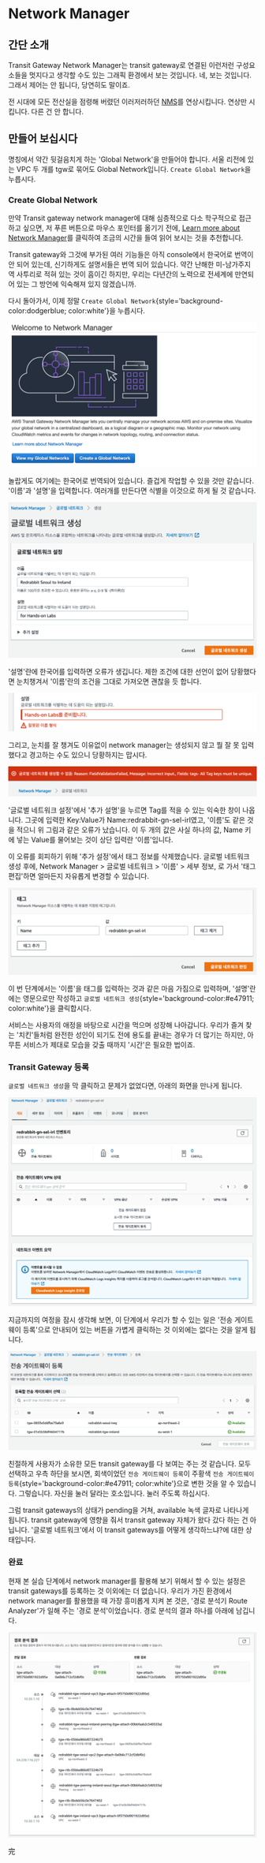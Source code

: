 # Network Manager

## 간단 소개

Transit Gateway Network Manager는 transit gateway로 연결된 이런저런 구성요소들을
멋지다고 생각할 수도 있는 그래픽 환경에서 보는 것입니다. 네, 보는 것입니다. 그래서 제어는
안 됩니다, 당연히도 말이죠.

전 시대에 모든 전산실을 점령해 버렸던 이러저러하던
[NMS](https://en.wikipedia.org/wiki/Network_monitoring)를 연상시킵니다.
연상만 시킵니다. 다른 건 안 합니다.

## 만들어 보십시다

명칭에서 약간 뒷걸음치게 하는 'Global Network'을 만들어야 합니다.
서울 리전에 있는 VPC 두 개를 tgw로 묶어도 Global Network입니다.
`Create Global Network`을 누릅시다.  

### Create Global Network

만약 Transit gateway network manager에 대해 심층적으로 다소 학구적으로
접근하고 싶으면, 저 푸른 버튼으로 마우스 포인터를 옮기기 전에,
[Learn more about Network Manager](https://docs.aws.amazon.com/vpc/latest/userguide/what-is-network-manager.html)를 클릭하여 조금의 시간을 들여 읽어 보시는 것을
추천합니다. 

Transit gateway와 그것에 부가된 여러 기능들은 아직 console에서 한국어로
번역이 안 되어 있는데, 신기하게도 설명서들은 번역 되어 있습니다.
약간 난해한 미-남가주지역 사투리로 적혀 있는 것이 흠이긴 하지만, 우리는 다년간의
노력으로 전세계에 만연되어 있는 그 방언에 익숙해져 있지 않겠습니까.

다시 돌아가서, 이제 정말 `Create Global Network`{style='background-color:dodgerblue; color:white'}을 누릅시다.

![welcome to network manager](./netmgr_welcome-to-network-manager.png)

놀랍게도 여기에는 한국어로 번역되어 있습니다. 즐겁게 작업할 수 있을 것만 같습니다.
'이름'과 '설명'을 입력합니다. 여러개를 만든다면 식별을 이것으로 하게 될 것 같습니다.

![create global network](./netmgr_create-global-network.png)

'설명'란에 한국어를 입력하면 오류가 생깁니다. 제한 조건에 대한 선언이 없어 당황했다면
눈치챙겨서 '이름'란의 조건을 그대로 가져오면 괜찮을 듯 합니다.

![create global network](./netmgr_create-global-network-input-error.png)

그리고, 눈치를 잘 챙겨도 이유없이 network manager는 생성되지 않고 뭘 잘 못 입력했다고
경고하는 수도 있으니 당황하지는 맙시다.

![create global network](./netmgr_create-global-network-failure.png)

'글로벌 네트워크 설정'에서 '추가 설명'을 누르면 Tag를 적을 수 있는 익숙한 창이 나옵니다.
그곳에 입력한 Key:Value가 Name:redrabbit-gn-sel-irl였고, '이름'도 같은 것을
적으니 위 그림과 같은 오류가 났습니다. 이 두 개의 값은 사실 하나의 값, Name 키에 넣는
Value를 물어보는 것이 상단 입력란 '이름'입니다.

이 오류를 회피하기 위해 '추가 설정'에서 태그 정보를 삭제했습니다.
글로벌 네트워크 생성 후에, Network Manager > 글로벌 네트워크 > '이름' > 세부 정보, 로 가서
'태그 편집'하면 얼마든지 자유롭게 변경할 수 있습니다.

![edit global network](./netmgr_edit-global-network.png)

이 번 단계에서는 '이름'을 태그를 입력하는 것과 같은 마음 가짐으로 입력하며,
'설명'란에는 영문으로만 작성하고 `글로벌 네트워크 생성`{style='background-color:#e47911; color:white'}을 클릭합시다.

서비스는 사용자의 애정을 바탕으로 시간을 먹으며 성장해 나아갑니다.
우리가 즐겨 찾는 '치킨'들처럼 완전한 성인이 되기도 전에 용도를 끝내는
경우가 더 많기는 하지만, 아무튼 서비스가 제대로 모습을 갖출 때까지 '시간'은 필요한 법이죠.

### Transit Gateway 등록

`글로벌 네트워크 생성`을 막 클릭하고 문제가 없었다면, 아래의 화면을 만나게 됩니다.

![just created global network](./netmgr_global-network-just-created.png)

지금까지의 여정을 잠시 생각해 보면, 이 단계에서 우리가 할 수 있는 일은
'전송 게이트웨이 등록'으로 안내되어 있는 버튼을 가볍게 클릭하는 것 이외에는 없다는 것을 알게 됩니다.

![register tgw](./netmgr_register-tgw.png)

친절하게 사용자가 소유한 모든 transit gateway를 다 보여는 주는 것 같습니다. 모두 선택하고
우측 하단을 보시면, 회색이었던 `전송 게이트웨이 등록`이 주황색 `전송 게이트웨이 등록`{style='background-color:#e47911; color:white'}으로 변한 것을 알 수 있습니다.
그렇습니다. 자신을 눌러 달라는 호소입니다. 눌러 주도록 하십시다.

그럼 transit gateways의 상태가 pending을 거쳐, available 녹색 글자로 나타나게 됩니다.
transit gateway에 영향을 줘서 transit gateway 자체가 왔다 갔다 하는 건 아닙니다.
'글로벌 네트워크'에서 이 transit gateways를 어떻게 생각하느냐?에 대한 상태입니다.

### 완료

현재 본 실습 단계에서 network manager를 활용해 보기 위해서 할 수 있는 설정은 transit gateways를
등록하는 것 이외에는 더 없습니다. 우리가 가진 환경에서 network manager를 활용했을 때 가장
흥미롭게 지켜 본 것은, '경로 분석기 Route Analyzer'가 일해 주는 '경로 분석'이었습니다.
경로 분석의 결과 하나를 아래에 남깁니다.

![network manager - route analyzer](./netmgr_route-analyzer.png)

完
